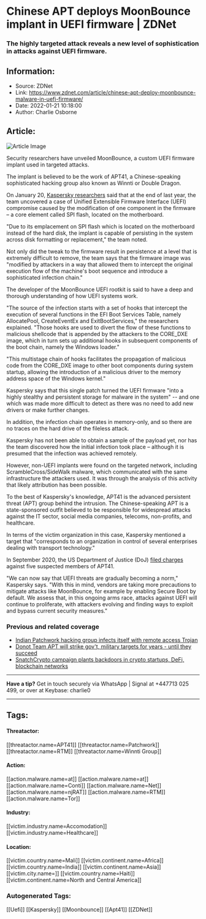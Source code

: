 # Chinese APT deploys MoonBounce implant in UEFI firmware | ZDNet
### The highly targeted attack reveals a new level of sophistication in attacks against UEFI firmware.

## Information:
+ Source: ZDNet
+ Link: https://www.zdnet.com/article/chinese-apt-deploy-moonbounce-malware-in-uefi-firmware/
+ Date: 2022-01-21 10:18:00
+ Author: Charlie Osborne


## Article:
![Article Image](https://www.zdnet.com/a/img/resize/a5423c1a8b673ba79d137e9d683b3b9bcc81fb6a/2021/06/29/1b445116-bb3a-42ac-a646-e43829d1a46d/extracting-water-from-the-moon.jpg?width=770&height=578&fit=crop&auto=webp)

Security researchers have unveiled MoonBounce, a custom UEFI firmware implant used in targeted attacks. 


The implant is believed to be the work of APT41, a Chinese-speaking sophisticated hacking group also known as Winnti or Double Dragon. 

On January 20, [Kaspersky researchers](https://securelist.com/moonbounce-the-dark-side-of-uefi-firmware/105468/) said that at the end of last year, the team uncovered a case of Unified Extensible Firmware Interface (UEFI) compromise caused by the modification of one component in the firmware – a core element called SPI flash, located on the motherboard. 

"Due to its emplacement on SPI flash which is located on the motherboard instead of the hard disk, the implant is capable of persisting in the system across disk formatting or replacement," the team noted. 

Not only did the tweak to the firmware result in persistence at a level that is extremely difficult to remove, the team says that the firmware image was "modified by attackers in a way that allowed them to intercept the original execution flow of the machine's boot sequence and introduce a sophisticated infection chain." 

The developer of the MoonBounce UEFI rootkit is said to have a deep and thorough understanding of how UEFI systems work. 

"The source of the infection starts with a set of hooks that intercept the execution of several functions in the EFI Boot Services Table, namely AllocatePool, CreateEventEx and ExitBootServices," the researchers explained. "Those hooks are used to divert the flow of these functions to malicious shellcode that is appended by the attackers to the CORE\_DXE image, which in turn sets up additional hooks in subsequent components of the boot chain, namely the Windows loader." 






"This multistage chain of hooks facilitates the propagation of malicious code from the CORE\_DXE image to other boot components during system startup, allowing the introduction of a malicious driver to the memory address space of the Windows kernel." 

Kaspersky says that this single patch turned the UEFI firmware "into a highly stealthy and persistent storage for malware in the system" -- and one which was made more difficult to detect as there was no need to add new drivers or make further changes.  

In addition, the infection chain operates in memory-only, and so there are no traces on the hard drive of the fileless attack.  

Kaspersky has not been able to obtain a sample of the payload yet, nor has the team discovered how the initial infection took place – although it is presumed that the infection was achieved remotely.  

However, non-UEFI implants were found on the targeted network, including ScrambleCross/SideWalk malware, which communicated with the same infrastructure the attackers used. It was through the analysis of this activity that likely attribution has been possible.  

To the best of Kaspersky's knowledge, APT41 is the advanced persistent threat (APT) group behind the intrusion. The Chinese-speaking APT is a state-sponsored outfit believed to be responsible for widespread attacks against the IT sector, social media companies, telecoms, non-profits, and healthcare.  

In terms of the victim organization in this case, Kaspersky mentioned a target that "corresponds to an organization in control of several enterprises dealing with transport technology." 

In September 2020, the US Department of Justice (DoJ) [filed charges](https://www.zdnet.com/article/us-charges-five-hackers-part-of-chinese-state-sponsored-group-apt41/) against five suspected members of APT41. 

"We can now say that UEFI threats are gradually becoming a norm," Kaspersky says. "With this in mind, vendors are taking more precautions to mitigate attacks like MoonBounce, for example by enabling Secure Boot by default. We assess that, in this ongoing arms race, attacks against UEFI will continue to proliferate, with attackers evolving and finding ways to exploit and bypass current security measures." 

###  Previous and related coverage

* [Indian Patchwork hacking group infects itself with remote access Trojan](https://www.zdnet.com/article/indian-patchwork-hacking-group-infect-themselves-with-remote-access-trojan/)
* [Donot Team APT will strike gov't, military targets for years - until they succeed](https://www.zdnet.com/article/donot-team-apt-will-strike-govt-targets-for-years-until-they-succeed/)
* [SnatchCrypto campaign plants backdoors in crypto startups, DeFi, blockchain networks](https://www.zdnet.com/article/snatchcrypto-campaign-plants-backdoors-in-crypto-exchanges-defi-blockchain-networks/)



---

**Have a tip?** Get in touch securely via WhatsApp | Signal at +447713 025 499, or over at Keybase: charlie0



---





## Tags:

#### Threatactor:
[[threatactor.name=APT41]] [[threatactor.name=Patchwork]] [[threatactor.name=RTM]] [[threatactor.name=Winnti Group]]

#### Action:
[[action.malware.name=at]] [[action.malware.name=at]] [[action.malware.name=Conti]] [[action.malware.name=Net]] [[action.malware.name=njRAT]] [[action.malware.name=RTM]] [[action.malware.name=Tor]]

#### Industry:
[[victim.industry.name=Accomodation]] [[victim.industry.name=Healthcare]]

#### Location:
[[victim.country.name=Mali]] [[victim.continent.name=Africa]] [[victim.country.name=India]] [[victim.continent.name=Asia]] [[victim.city.name=]] [[victim.country.name=Haiti]] [[victim.continent.name=North and Central America]]

### Autogenerated Tags:
[[Uefi]] [[Kaspersky]] [[Moonbounce]] [[Apt41]] [[ZDNet]]

